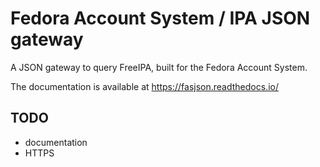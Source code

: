 # Fedora Account System / IPA JSON gateway

A JSON gateway to query FreeIPA, built for the Fedora Account System.

The documentation is available at https://fasjson.readthedocs.io/

## TODO

- documentation
- HTTPS
